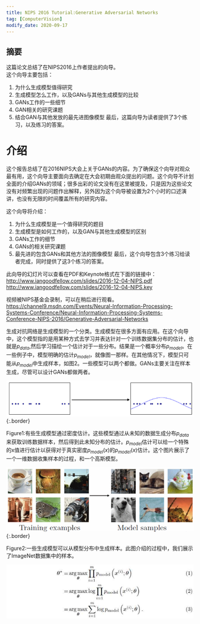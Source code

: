 ```yaml
---
title: NIPS 2016 Tutorial:Generative Adversarial Networks
tag: [ComputerVision]
modify_date: 2020-09-17
---
```


## 摘要
这篇论文总结了在NIPS2016上作者提出的向导。  
这个向导主要包括：
1. 为什么生成模型值得研究
2. 生成模型怎么工作，以及GANs与其他生成模型的比较
3. GANs工作的一些细节
4. GAN相关的研究课题
5. 结合GAN与其他发放的最先进图像模型
最后，这篇向导为读者提供了3个练习，以及练习的答案。

# 介绍
这个报告总结了在2016NIPS大会上关于GANs的内容。为了确保这个向导对观众最有用，这个向导主要面向去确定在大会初期由观众提出的问题。这个向导不计划全面的介绍GANs的领域；很多出彩的论文没有在这里被提及，只是因为这些论文没有对频繁出现的问题作出解释，另外因为这个向导被设置为2个小时的口述演讲，也没有无限的时间覆盖所有的研究内容。

这个向导将介绍：
1. 为什么生成模型是一个值得研究的题目
2. 生成模型是如何工作的，以及GAN与其他生成模型的区别
3. GANs工作的细节
4. GANs的相关研究课题
5. 最先进的包含GANs和其他方法的图像模型
最后，这个向导包含3个练习给读者完成，同时提供了这3个练习的答案。

此向导的幻灯片可以查看在PDF和Keynote格式在下面的链接中：
http://www.iangoodfellow.com/slides/2016-12-04-NIPS.pdf 
http://www.iangoodfellow.com/slides/2016-12-04-NIPS.key

视频被NIPS基金会录制，可以在稍后进行观看。
https://channel9.msdn.com/Events/Neural-Information-Processing-Systems-Conference/Neural-Information-Processing-Systems-Conference-NIPS-2016/Generative-Adversarial-Networks

生成对抗网络是生成模型的一个分类。生成模型在很多方面有应用。在这个向导中，这个模型指的是用某种方式去学习并表达针对一个训练数据集分布的估计，也就是$p_{data}$,然后学习描绘一个估计对于一些分布。结果是一个概率分布$p_{model}$。在一些例子中，模型明确的估计$p_{model}$，就像图一那样。在其他情况下，模型只可能从$p_{model}$中生成样本，如图2。一些模型可以两个都做。GANs主要关注在样本生成，尽管可以设计GANs都做两者。    

[//]: # (使用GitHub图片的网络链接，用相对链接不能显示图片不知道为什么。)
![Image](https://raw.githubusercontent.com/ChenKaiXuSan/blog/master/image/gan/201704/28/fig01.png)  
{:.border}

Figure1:有些生成模型通过密度估计。这些模型通过从未知的数据生成分布$p_{data}$来获取训练数据样本，然后得到此未知分布的估计。$p_{model}$估计可以给一个特殊的x值进行估计以获得对于真实密度$p_{model}(x)$的$p_{model}(x)$估计。这个图片展示了一个一维数据收集样本的过程，和一个高斯模型。

![Image](https://raw.githubusercontent.com/ChenKaiXuSan/blog/master/image/gan/201704/28/fig02.png)  
{:.border}

Figure2:一些生成模型可以从模型分布中生成样本。此图介绍的过程中，我们展示了ImageNet数据集中的样本。

![Image](/image/gan/201704/28/eq01.jpg)